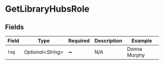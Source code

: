 # GetLibraryHubsRole


## Fields

| Field               | Type                | Required            | Description         | Example             |
| ------------------- | ------------------- | ------------------- | ------------------- | ------------------- |
| `tag`               | *Optional\<String>* | :heavy_minus_sign:  | N/A                 | Donna Murphy        |